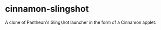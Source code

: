 cinnamon-slingshot
==================

A clone of Pantheon's Slingshot launcher in the form of a Cinnamon applet.

